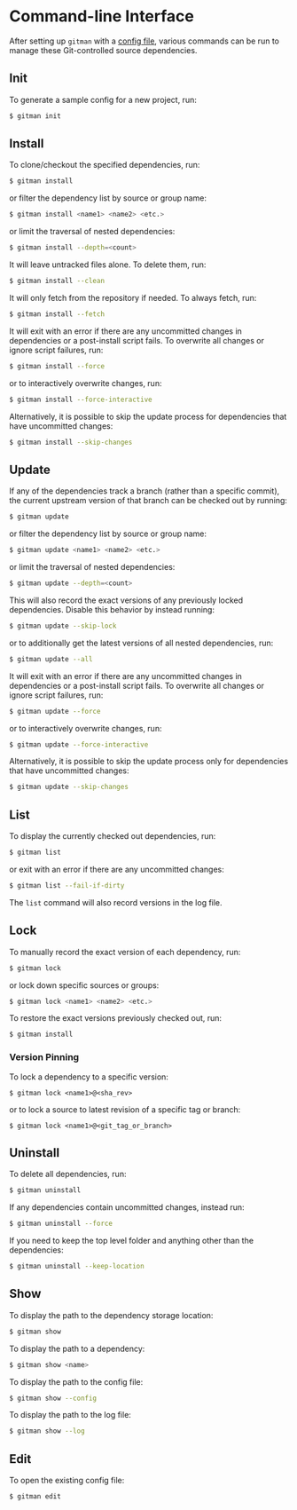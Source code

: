 # Command-line Interface

After setting up `gitman` with a [config file](../index.md#setup), various commands can be run to manage these Git-controlled source dependencies.

## Init

To generate a sample config for a new project, run:

```sh
$ gitman init
```

## Install

To clone/checkout the specified dependencies, run:

```sh
$ gitman install
```

or filter the dependency list by source or group name:

```sh
$ gitman install <name1> <name2> <etc.>
```

or limit the traversal of nested dependencies:

```sh
$ gitman install --depth=<count>
```

It will leave untracked files alone. To delete them, run:

```sh
$ gitman install --clean
```

It will only fetch from the repository if needed. To always fetch, run:

```sh
$ gitman install --fetch
```

It will exit with an error if there are any uncommitted changes in dependencies or a post-install script fails. To overwrite all changes or ignore script failures, run:

```sh
$ gitman install --force
```

or to interactively overwrite changes, run:

```sh
$ gitman install --force-interactive
```

Alternatively, it is possible to skip the update process for dependencies that have uncommitted changes:

```sh
$ gitman install --skip-changes
```

## Update

If any of the dependencies track a branch (rather than a specific commit), the current upstream version of that branch can be checked out by running:

```sh
$ gitman update
```

or filter the dependency list by source or group name:

```sh
$ gitman update <name1> <name2> <etc.>
```

or limit the traversal of nested dependencies:

```sh
$ gitman update --depth=<count>
```

This will also record the exact versions of any previously locked dependencies. Disable this behavior by instead running:

```sh
$ gitman update --skip-lock
```

or to additionally get the latest versions of all nested dependencies, run:

```sh
$ gitman update --all
```

It will exit with an error if there are any uncommitted changes in dependencies or a post-install script fails. To overwrite all changes or ignore script failures, run:

```sh
$ gitman update --force
```

or to interactively overwrite changes, run:

```sh
$ gitman update --force-interactive
```

Alternatively, it is possible to skip the update process only for dependencies that have uncommitted changes:

```sh
$ gitman update --skip-changes
```

## List

To display the currently checked out dependencies, run:

```sh
$ gitman list
```

or exit with an error if there are any uncommitted changes:

```sh
$ gitman list --fail-if-dirty
```

The `list` command will also record versions in the log file.

## Lock

To manually record the exact version of each dependency, run:

```sh
$ gitman lock
```

or lock down specific sources or groups:

```sh
$ gitman lock <name1> <name2> <etc.>
```

To restore the exact versions previously checked out, run:

```sh
$ gitman install
```

### Version Pinning

To lock a dependency to a specific version:

```
$ gitman lock <name1>@<sha_rev>
```

or to lock a source to latest revision of a specific tag or branch:

```
$ gitman lock <name1>@<git_tag_or_branch>
```

## Uninstall

To delete all dependencies, run:

```sh
$ gitman uninstall
```

If any dependencies contain uncommitted changes, instead run:

```sh
$ gitman uninstall --force
```

If you need to keep the top level folder and anything other than the dependencies:

```sh
$ gitman uninstall --keep-location
```

## Show

To display the path to the dependency storage location:

```sh
$ gitman show
```

To display the path to a dependency:

```sh
$ gitman show <name>
```

To display the path to the config file:

```sh
$ gitman show --config
```

To display the path to the log file:

```sh
$ gitman show --log
```

## Edit

To open the existing config file:

```sh
$ gitman edit
```
